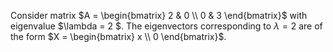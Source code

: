 Consider matrix $A = \begin{bmatrix} 2 & 0 \\ 0 & 3 \end{bmatrix}$ with eigenvalue $\lambda = 2 $. The eigenvectors corresponding to $\lambda = 2$ are of the form $X = \begin{bmatrix} x \\ 0 \end{bmatrix}$.